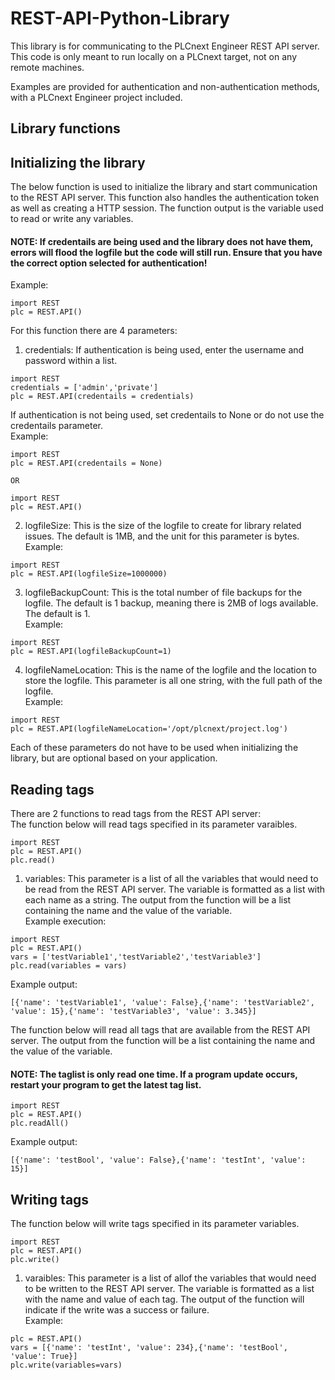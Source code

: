 # REST-API-Python-Library

This library is for communicating to the PLCnext Engineer REST API server. This code is only meant to run locally on a PLCnext target, not on any remote machines.

Examples are provided for authentication and non-authentication methods, with a PLCnext Engineer project included.

## Library functions
## Initializing the library
The below function is used to initialize the library and start communication to the REST API server. This function also handles the authentication token as well as creating a HTTP session. The function output is the variable used to read or write any variables.
#### NOTE: If credentails are being used and the library does not have them, errors will flood the logfile but the code will still run. Ensure that you have the correct option selected for authentication!
Example:
```
import REST
plc = REST.API()
```
For this function there are 4 parameters:
1. credentials: If authentication is being used, enter the username and password within a list.
```
import REST
credentials = ['admin','private']
plc = REST.API(credentails = credentials)
```
If authentication is not being used, set credentails to None or do not use the credentails parameter.\
Example:
```
import REST
plc = REST.API(credentails = None)

OR

import REST
plc = REST.API()

```
2. logfileSize: This is the size of the logfile to create for library related issues. The default is 1MB, and the unit for this parameter is bytes.\
Example:
```
import REST
plc = REST.API(logfileSize=1000000)
```
3. logfileBackupCount: This is the total number of file backups for the logfile. The default is 1 backup, meaning there is 2MB of logs available. The default is 1.\
Example:
```
import REST
plc = REST.API(logfileBackupCount=1)
```
4. logfileNameLocation: This is the name of the logfile and the location to store the logfile. This parameter is all one string, with the full path of the logfile.\
Example:
```
import REST
plc = REST.API(logfileNameLocation='/opt/plcnext/project.log')
```
Each of these parameters do not have to be used when initializing the library, but are optional based on your application.

## Reading tags
There are 2 functions to read tags from the REST API server:\
The function below will read tags specified in its parameter varaibles.
```
import REST
plc = REST.API()
plc.read()
```
1. variables: This parameter is a list of all the variables that would need to be read from the REST API server. The variable is formatted as a list with each name as a string. The output from the function will be a list containing the name and the value of the variable.\
Example execution:
```
import REST
plc = REST.API()
vars = ['testVariable1','testVariable2','testVariable3']
plc.read(variables = vars)
```
Example output:
```
[{'name': 'testVariable1', 'value': False},{'name': 'testVariable2', 'value': 15},{'name': 'testVariable3', 'value': 3.345}]
```
The function below will read all tags that are available from the REST API server. The output from the function will be a list containing the name and the value of the variable.
#### NOTE: The taglist is only read one time. If a program update occurs, restart your program to get the latest tag list.
```
import REST
plc = REST.API()
plc.readAll()
```
Example output:
```
[{'name': 'testBool', 'value': False},{'name': 'testInt', 'value': 15}]
```

## Writing tags
The function below will write tags specified in its parameter variables.
```
import REST
plc = REST.API()
plc.write()
```
1. varaibles: This parameter is a list of allof the variables that would need to be written to the REST API server. The variable is formatted as a list with the name and value of each tag. The output of the function will indicate if the write was a success or failure.\
Example:
```
plc = REST.API()
vars = [{'name': 'testInt', 'value': 234},{'name': 'testBool', 'value': True}]
plc.write(variables=vars)
```
